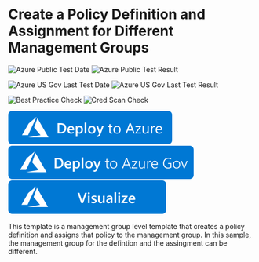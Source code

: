 # Create a Policy Definition and Assignment for Different Management Groups

![Azure Public Test Date](https://azurequickstartsservice.blob.core.windows.net/badges/managementgroup-deployments/mg-policy-different-targets/PublicLastTestDate.svg)
![Azure Public Test Result](https://azurequickstartsservice.blob.core.windows.net/badges/managementgroup-deployments/mg-policy-different-targets/PublicDeployment.svg)

![Azure US Gov Last Test Date](https://azurequickstartsservice.blob.core.windows.net/badges/managementgroup-deployments/mg-policy-different-targets/FairfaxLastTestDate.svg)
![Azure US Gov Last Test Result](https://azurequickstartsservice.blob.core.windows.net/badges/managementgroup-deployments/mg-policy-different-targets/FairfaxDeployment.svg)

![Best Practice Check](https://azurequickstartsservice.blob.core.windows.net/badges/managementgroup-deployments/mg-policy-different-targets/BestPracticeResult.svg)
![Cred Scan Check](https://azurequickstartsservice.blob.core.windows.net/badges/managementgroup-deployments/mg-policy-different-targets/CredScanResult.svg)

[![Deploy To Azure](https://raw.githubusercontent.com/Azure/azure-quickstart-templates/master/1-CONTRIBUTION-GUIDE/images/deploytoazure.svg?sanitize=true)](https://portal.azure.com/#create/Microsoft.Template/uri/https%3A%2F%2Fraw.githubusercontent.com%2FAzure%2Fazure-quickstart-templates%2Fmaster%2Fmanagementgroup-deployments%2Fmg-policy-different-targets%2Fazuredeploy.json)
[![Deploy To Azure US Gov](https://raw.githubusercontent.com/Azure/azure-quickstart-templates/master/1-CONTRIBUTION-GUIDE/images/deploytoazuregov.svg?sanitize=true)](https://portal.azure.us/#create/Microsoft.Template/uri/https%3A%2F%2Fraw.githubusercontent.com%2FAzure%2Fazure-quickstart-templates%2Fmaster%2Fmanagementgroup-deployments%2Fmg-policy-different-targets%2Fazuredeploy.json)
[![Visualize](https://raw.githubusercontent.com/Azure/azure-quickstart-templates/master/1-CONTRIBUTION-GUIDE/images/visualizebutton.svg?sanitize=true)](http://armviz.io/#/?load=https%3A%2F%2Fraw.githubusercontent.com%2FAzure%2Fazure-quickstart-templates%2Fmaster%2Fmanagementgroup-deployments%2Fmg-policy-different-targets%2Fazuredeploy.json)

This template is a management group level template that creates a policy definition and assigns that policy to the management group.  In this sample, the management group for the defintion and the assingment can be different.

